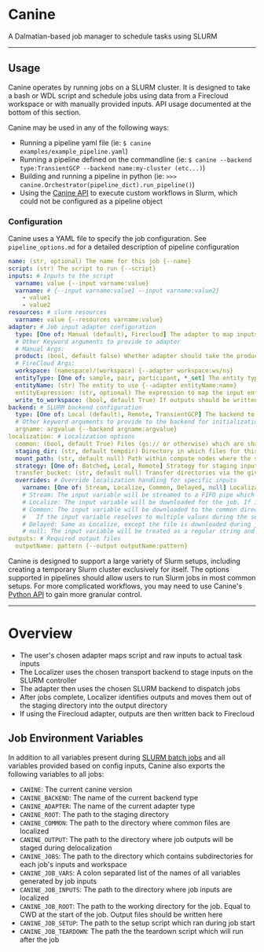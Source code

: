 # Canine

A Dalmatian-based job manager to schedule tasks using SLURM

---

## Usage

Canine operates by running jobs on a SLURM cluster. It is designed to take a bash
or WDL script and schedule jobs using data from a Firecloud workspace or with manually
provided inputs. API usage documented at the bottom of this section.

Canine may be used in any of the following ways:
* Running a pipeline yaml file (ie: `$ canine examples/example_pipeline.yaml`)
* Running a pipeline defined on the commandline (ie: `$ canine --backend type:TransientGCP --backend name:my-cluster (etc...)`)
* Building and running a pipeline in python (ie: `>>> canine.Orchestrator(pipeline_dict).run_pipeline()`)
* Using the [Canine API](https://broadinstitute.github.io/canine/) to execute custom
workflows in Slurm, which could not be configured as a pipeline object

### Configuration

Canine uses a YAML file to specify the job configuration.
See `pipeline_options.md` for a detailed description of pipeline configuration

```yaml
name: (str, optional) The name for this job {--name}
script: (str) The script to run {--script}
inputs: # Inputs to the script
  varname: value {--input varname:value}
  varname: # {--input varname:value1 --input varname:value2}
    - value1
    - value2
resources: # slurm resources
  varname: value {--resources varname:value}
adapter: # Job input adapter configuration
  type: [One of: Manual (default), Firecloud] The adapter to map inputs into actual job inputs {--adapter type:value}
  # Other Keyword arguments to provide to adapter
  # Manual Args:
  product: (bool, default false) Whether adapter should take the product of all inputs rather than iterating {--adapter product:value}
  # FireCloud Args:
  workspace: (namespace)/(workspace) {--adapter workspace:ws/ns}
  entityType: [One of: sample, pair, participant, *_set] The entity type to use {--adapter entityType:type}
  entityName: (str) The entity to use {--adapter entityName:name}
  entityExpression: (str, optional) The expression to map the input entity to multiple sub-entities {--adapter entityExpression:expr}
  write_to_workspace: (bool, default True) If outputs should be written back to the workspace {--adapter write-to-workspace:value}
backend: # SLURM backend configuration
  type: [One of: Local (default), Remote, TransientGCP] The backend to use when interfacing with SLURM {--backend type:value}
  # Other keyword arguments to provide to the backend for initialization
  argname: argvalue {--backend argname:argvalue}
localization: # Localization options
  common: (bool, default True) Files (gs:// or otherwise) which are shared by multiple tasks will be downloaded only once {--localization common:value}
  staging_dir: (str, default tempdir) Directory in which files for this job should be staged. For Remote backends, this should be set within the NFS share. If no NFS share exists, set this to "SBCAST" {--localization staging-dir:path}
  mount_path: (str, default null) Path within compute nodes where the staging dir can be found {--localization mount-path:path}
  strategy: [One of: Batched, Local, Remote] Strategy for staging inputs {--localization strategy:mode}
  transfer_bucket: (str, default null) Transfer directories via the given bucket instead of directly over SFTP. Bucket transfer generally faster
  overrides: # Override localization handling for specific inputs
    varname: [One of: Stream, Localize, Common, Delayed, null] Localization handling {--localization overrides:varname:mode}
    # Stream: The input variable will be streamed to a FIFO pipe which is passed to the job
    # Localize: The input variable will be downloaded for the job. If it's a local path, it will be copied to the job's staging directory
    # Common: The input variable will be downloaded to the common directory. If it's a local path, it will be copied to the common directory
    #   If the input variable resolves to multiple values during the setup phase, each unique value will be copied to the common directory
    # Delayed: Same as Localize, except the file is downloaded during job setup, on the compute node. Delayed handling is ignored for local filepaths
    # null: The input variable will be treated as a regular string and no localization will take place
outputs: # Required output files
  outputName: pattern {--output outputName:pattern}
```

Canine is designed to support a large variety of Slurm setups, including creating
a temporary Slurm cluster exclusively for itself. The options supported in pipelines
should allow users to run Slurm jobs in most common setups. For more complicated
workflows, you may need to use Canine's [Python API](https://broadinstitute.github.io/canine/)
to gain more granular control.

---

# Overview

* The user's chosen adapter maps script and raw inputs to actual task inputs
* The Localizer uses the chosen transport backend to stage inputs on the SLURM controller
* The adapter then uses the chosen SLURM backend to dispatch jobs
* After jobs complete, Localizer identifies outputs and moves them out of the staging directory into the output directory
* If using the Firecloud adapter, outputs are then written back to Firecloud

## Job Environment Variables

In addition to all variables present during [SLURM batch jobs](https://slurm.schedmd.com/sbatch.html#lbAI)
and all variables provided based on config inputs, Canine also exports the following
variables to all jobs:
* `CANINE`: The current canine version
* `CANINE_BACKEND`: The name of the current backend type
* `CANINE_ADAPTER`: The name of the current adapter type
* `CANINE_ROOT`: The path to the staging directory
* `CANINE_COMMON`: The path to the directory where common files are localized
* `CANINE_OUTPUT`: The path to the directory where job outputs will be staged during delocalization
* `CANINE_JOBS`: The path to the directory which contains subdirectories for each job's inputs and workspace
* `CANINE_JOB_VARS`: A colon separated list of the names of all variables generated by job inputs
* `CANINE_JOB_INPUTS`: The path to the directory where job inputs are localized
* `CANINE_JOB_ROOT`: The path to the working directory for the job. Equal to CWD at the start of the job. Output files should be written here
* `CANINE_JOB_SETUP`: The path to the setup script which ran during job start
* `CANINE_JOB_TEARDOWN`: The path the the teardown script which will run after the job
